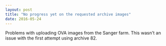 ```yaml
---
layout: post
title: "No progress yet on the requested archive images"
date: 2016-05-24
---
```


Problems with uploading OVA images from the Sanger farm. This wasn't an issue with the first attempt using archive 82. 

